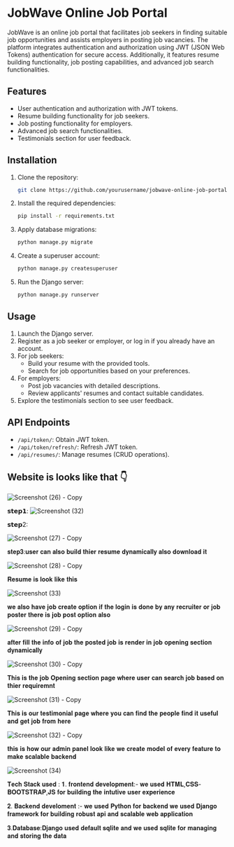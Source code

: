 # JobWave Online Job Portal

JobWave is an online job portal that facilitates job seekers in finding suitable job opportunities and assists employers in posting job vacancies. The platform integrates authentication and authorization using JWT (JSON Web Tokens) authentication for secure access. Additionally, it features resume building functionality, job posting capabilities, and advanced job search functionalities.

## Features

- User authentication and authorization with JWT tokens.
- Resume building functionality for job seekers.
- Job posting functionality for employers.
- Advanced job search functionalities.
- Testimonials section for user feedback.

## Installation

1. Clone the repository:

    ```bash
    git clone https://github.com/yourusername/jobwave-online-job-portal.git
    ```

2. Install the required dependencies:

    ```bash
    pip install -r requirements.txt
    ```

3. Apply database migrations:

    ```bash
    python manage.py migrate
    ```

4. Create a superuser account:

    ```bash
    python manage.py createsuperuser
    ```

5. Run the Django server:

    ```bash
    python manage.py runserver
    ```

## Usage

1. Launch the Django server.
2. Register as a job seeker or employer, or log in if you already have an account.
3. For job seekers:
   - Build your resume with the provided tools.
   - Search for job opportunities based on your preferences.
4. For employers:
   - Post job vacancies with detailed descriptions.
   - Review applicants' resumes and contact suitable candidates.
5. Explore the testimonials section to see user feedback.

## API Endpoints

- `/api/token/`: Obtain JWT token.
- `/api/token/refresh/`: Refresh JWT token.
- `/api/resumes/`: Manage resumes (CRUD operations).


## Website is looks like that 👇

![Screenshot (26) - Copy](https://github.com/kashishsinghyadav/Jobwave-Online-job-portal/assets/117498422/6432844b-fc6d-43c4-ac31-e13e2db7fe41)




𝘀𝘁𝗲𝗽𝟭:
![Screenshot (32)](https://github.com/kashishsinghyadav/Jobwave-Online-job-portal/assets/117498422/f9aff1f7-332b-4bcf-a9ce-3640f90c2216)


𝘀𝘁𝗲𝗽2:


![Screenshot (27) - Copy](https://github.com/kashishsinghyadav/Jobwave-Online-job-portal/assets/117498422/4cf33bc8-5450-4aae-8b80-605f246bb77b)


𝐬𝐭𝐞𝐩𝟑:𝐮𝐬𝐞𝐫 𝐜𝐚𝐧 𝐚𝐥𝐬𝐨 𝐛𝐮𝐢𝐥𝐝 𝐭𝐡𝐢𝐞𝐫 𝐫𝐞𝐬𝐮𝐦𝐞 𝐝𝐲𝐧𝐚𝐦𝐢𝐜𝐚𝐥𝐥𝐲 𝐚𝐥𝐬𝐨 𝐝𝐨𝐰𝐧𝐥𝐨𝐚𝐝 𝐢𝐭

![Screenshot (28) - Copy](https://github.com/kashishsinghyadav/Jobwave-Online-job-portal/assets/117498422/ce7ff092-20d1-4783-81e2-dfcaf81d28ac)


𝐑𝐞𝐬𝐮𝐦𝐞 𝐢𝐬 𝐥𝐨𝐨𝐤 𝐥𝐢𝐤𝐞 𝐭𝐡𝐢𝐬

![Screenshot (33)](https://github.com/kashishsinghyadav/Jobwave-Online-job-portal/assets/117498422/5df6b7bf-d084-4936-af5a-f0dcaabf31ab)

𝐰𝐞 𝐚𝐥𝐬𝐨 𝐡𝐚𝐯𝐞 𝐣𝐨𝐛 𝐜𝐫𝐞𝐚𝐭𝐞 𝐨𝐩𝐭𝐢𝐨𝐧 𝐢𝐟 𝐭𝐡𝐞 𝐥𝐨𝐠𝐢𝐧 𝐢𝐬 𝐝𝐨𝐧𝐞 𝐛𝐲 𝐚𝐧𝐲 𝐫𝐞𝐜𝐫𝐮𝐢𝐭𝐞𝐫 𝐨𝐫 𝐣𝐨𝐛 𝐩𝐨𝐬𝐭𝐞𝐫 𝐭𝐡𝐞𝐫𝐞 𝐢𝐬 𝐣𝐨𝐛 𝐩𝐨𝐬𝐭 𝐨𝐩𝐭𝐢𝐨𝐧 𝐚𝐥𝐬𝐨


![Screenshot (29) - Copy](https://github.com/kashishsinghyadav/Jobwave-Online-job-portal/assets/117498422/7b1d866d-5278-4a41-8359-01a98fa65bee)


𝐚𝐟𝐭𝐞𝐫 𝐟𝐢𝐥𝐥 𝐭𝐡𝐞 𝐢𝐧𝐟𝐨 𝐨𝐟 𝐣𝐨𝐛 𝐭𝐡𝐞 𝐩𝐨𝐬𝐭𝐞𝐝 𝐣𝐨𝐛 𝐢𝐬 𝐫𝐞𝐧𝐝𝐞𝐫 𝐢𝐧 𝐣𝐨𝐛 𝐨𝐩𝐞𝐧𝐢𝐧𝐠 𝐬𝐞𝐜𝐭𝐢𝐨𝐧 𝐝𝐲𝐧𝐚𝐦𝐢𝐜𝐚𝐥𝐥𝐲


![Screenshot (30) - Copy](https://github.com/kashishsinghyadav/Jobwave-Online-job-portal/assets/117498422/79e21fc1-c37b-43d0-bf1c-b716cbfde75b)

𝐓𝐡𝐢𝐬 𝐢𝐬 𝐭𝐡𝐞 𝐣𝐨𝐛 𝐎𝐩𝐞𝐧𝐢𝐧𝐠 𝐬𝐞𝐜𝐭𝐢𝐨𝐧 𝐩𝐚𝐠𝐞 𝐰𝐡𝐞𝐫𝐞 𝐮𝐬𝐞𝐫 𝐜𝐚𝐧 𝐬𝐞𝐚𝐫𝐜𝐡 𝐣𝐨𝐛 𝐛𝐚𝐬𝐞𝐝 𝐨𝐧 𝐭𝐡𝐢𝐞𝐫 𝐫𝐞𝐪𝐮𝐢𝐫𝐞𝐦𝐧𝐭


![Screenshot (31) - Copy](https://github.com/kashishsinghyadav/Jobwave-Online-job-portal/assets/117498422/21bbd651-1e13-4ed0-85b1-3f4dbd59bfcd)


𝐓𝐡𝐢𝐬 𝐢𝐬 𝐨𝐮𝐫 𝐭𝐞𝐬𝐭𝐢𝐦𝐨𝐧𝐢𝐚𝐥 𝐩𝐚𝐠𝐞 𝐰𝐡𝐞𝐫𝐞 𝐲𝐨𝐮 𝐜𝐚𝐧 𝐟𝐢𝐧𝐝 𝐭𝐡𝐞 𝐩𝐞𝐨𝐩𝐥𝐞 𝐟𝐢𝐧𝐝 𝐢𝐭 𝐮𝐬𝐞𝐟𝐮𝐥 𝐚𝐧𝐝 𝐠𝐞𝐭 𝐣𝐨𝐛 𝐟𝐫𝐨𝐦 𝐡𝐞𝐫𝐞


![Screenshot (32) - Copy](https://github.com/kashishsinghyadav/Jobwave-Online-job-portal/assets/117498422/0ad8a516-6ce7-4649-95e3-7c1ffc75a01c)


𝐭𝐡𝐢𝐬 𝐢𝐬 𝐡𝐨𝐰 𝐨𝐮𝐫 𝐚𝐝𝐦𝐢𝐧 𝐩𝐚𝐧𝐞𝐥 𝐥𝐨𝐨𝐤 𝐥𝐢𝐤𝐞 𝐰𝐞 𝐜𝐫𝐞𝐚𝐭𝐞 𝐦𝐨𝐝𝐞𝐥 𝐨𝐟 𝐞𝐯𝐞𝐫𝐲 𝐟𝐞𝐚𝐭𝐮𝐫𝐞 𝐭𝐨 𝐦𝐚𝐤𝐞 𝐬𝐜𝐚𝐥𝐚𝐛𝐥𝐞 𝐛𝐚𝐜𝐤𝐞𝐧𝐝

![Screenshot (34)](https://github.com/kashishsinghyadav/Jobwave-Online-job-portal/assets/117498422/96209563-1684-4482-ac5a-6c1141eac77b)





𝐓𝐞𝐜𝐡 𝐒𝐭𝐚𝐜𝐤 𝐮𝐬𝐞𝐝 :
𝟏. 𝐟𝐫𝐨𝐧𝐭𝐞𝐧𝐝 𝐝𝐞𝐯𝐞𝐥𝐨𝐩𝐦𝐞𝐧𝐭:-
𝐰𝐞 𝐮𝐬𝐞𝐝 𝐇𝐓𝐌𝐋,𝐂𝐒𝐒-𝐁𝐎𝐎𝐓𝐒𝐓𝐑𝐀𝐏,𝐉𝐒 𝐟𝐨𝐫 𝐛𝐮𝐢𝐥𝐝𝐢𝐧𝐠 𝐭𝐡𝐞 𝐢𝐧𝐭𝐮𝐭𝐢𝐯𝐞 𝐮𝐬𝐞𝐫 𝐞𝐱𝐩𝐞𝐫𝐢𝐞𝐧𝐜𝐞

𝟐. 𝐁𝐚𝐜𝐤𝐞𝐧𝐝 𝐝𝐞𝐯𝐞𝐥𝐨𝐦𝐞𝐧𝐭 :-
𝐰𝐞 𝐮𝐬𝐞𝐝 𝐏𝐲𝐭𝐡𝐨𝐧 𝐟𝐨𝐫 𝐛𝐚𝐜𝐤𝐞𝐧𝐝 𝐰𝐞 𝐮𝐬𝐞𝐝 𝐃𝐣𝐚𝐧𝐠𝐨 𝐟𝐫𝐚𝐦𝐞𝐰𝐨𝐫𝐤 𝐟𝐨𝐫 𝐛𝐮𝐢𝐥𝐝𝐢𝐧𝐠 𝐫𝐨𝐛𝐮𝐬𝐭 𝐚𝐩𝐢 𝐚𝐧𝐝 𝐬𝐜𝐚𝐥𝐚𝐛𝐥𝐞 𝐰𝐞𝐛 𝐚𝐩𝐩𝐥𝐢𝐜𝐚𝐭𝐢𝐨𝐧

𝟑.𝐃𝐚𝐭𝐚𝐛𝐚𝐬𝐞:𝐃𝐣𝐚𝐧𝐠𝐨 𝐮𝐬𝐞𝐝 𝐝𝐞𝐟𝐚𝐮𝐥𝐭 𝐬𝐪𝐥𝐢𝐭𝐞 𝐚𝐧𝐝 𝐰𝐞 𝐮𝐬𝐞𝐝 𝐬𝐪𝐥𝐢𝐭𝐞 𝐟𝐨𝐫 𝐦𝐚𝐧𝐚𝐠𝐢𝐧𝐠 𝐚𝐧𝐝 𝐬𝐭𝐨𝐫𝐢𝐧𝐠 𝐭𝐡𝐞 𝐝𝐚𝐭𝐚


